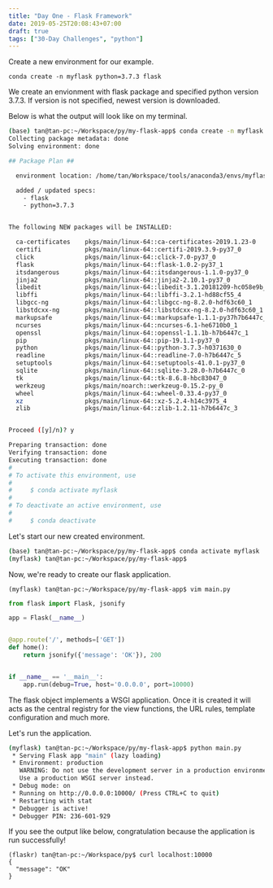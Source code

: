 ```yaml
---
title: "Day One - Flask Framework"
date: 2019-05-25T20:08:43+07:00
draft: true
tags: ["30-Day Challenges", "python"]
---
```


Create a new environment for our example.

```
conda create -n myflask python=3.7.3 flask
```

We create an envionment with flask package and specified python version 3.7.3. If version is not specified, newest version is downloaded.

Below is what the output will look like on my terminal.

```bash
(base) tan@tan-pc:~/Workspace/py/my-flask-app$ conda create -n myflask python=3.7.3 flask
Collecting package metadata: done
Solving environment: done

## Package Plan ##

  environment location: /home/tan/Workspace/tools/anaconda3/envs/myflask

  added / updated specs:
    - flask
    - python=3.7.3


The following NEW packages will be INSTALLED:

  ca-certificates    pkgs/main/linux-64::ca-certificates-2019.1.23-0
  certifi            pkgs/main/linux-64::certifi-2019.3.9-py37_0
  click              pkgs/main/linux-64::click-7.0-py37_0
  flask              pkgs/main/linux-64::flask-1.0.2-py37_1
  itsdangerous       pkgs/main/linux-64::itsdangerous-1.1.0-py37_0
  jinja2             pkgs/main/linux-64::jinja2-2.10.1-py37_0
  libedit            pkgs/main/linux-64::libedit-3.1.20181209-hc058e9b_0
  libffi             pkgs/main/linux-64::libffi-3.2.1-hd88cf55_4
  libgcc-ng          pkgs/main/linux-64::libgcc-ng-8.2.0-hdf63c60_1
  libstdcxx-ng       pkgs/main/linux-64::libstdcxx-ng-8.2.0-hdf63c60_1
  markupsafe         pkgs/main/linux-64::markupsafe-1.1.1-py37h7b6447c_0
  ncurses            pkgs/main/linux-64::ncurses-6.1-he6710b0_1
  openssl            pkgs/main/linux-64::openssl-1.1.1b-h7b6447c_1
  pip                pkgs/main/linux-64::pip-19.1.1-py37_0
  python             pkgs/main/linux-64::python-3.7.3-h0371630_0
  readline           pkgs/main/linux-64::readline-7.0-h7b6447c_5
  setuptools         pkgs/main/linux-64::setuptools-41.0.1-py37_0
  sqlite             pkgs/main/linux-64::sqlite-3.28.0-h7b6447c_0
  tk                 pkgs/main/linux-64::tk-8.6.8-hbc83047_0
  werkzeug           pkgs/main/noarch::werkzeug-0.15.2-py_0
  wheel              pkgs/main/linux-64::wheel-0.33.4-py37_0
  xz                 pkgs/main/linux-64::xz-5.2.4-h14c3975_4
  zlib               pkgs/main/linux-64::zlib-1.2.11-h7b6447c_3


Proceed ([y]/n)? y

Preparing transaction: done
Verifying transaction: done
Executing transaction: done
#
# To activate this environment, use
#
#     $ conda activate myflask
#
# To deactivate an active environment, use
#
#     $ conda deactivate

```

Let's start our new created environment.

```bash
(base) tan@tan-pc:~/Workspace/py/my-flask-app$ conda activate myflask
(myflask) tan@tan-pc:~/Workspace/py/my-flask-app$
```

Now, we're ready to create our flask application.

```
(myflask) tan@tan-pc:~/Workspace/py/my-flask-app$ vim main.py
```


```python
from flask import Flask, jsonify

app = Flask(__name__)


@app.route('/', methods=['GET'])
def home():
    return jsonify({'message': 'OK'}), 200


if __name__ == '__main__':
    app.run(debug=True, host='0.0.0.0', port=10000)
```

The flask object implements a WSGI application. Once it is created it will acts as the central registry for the view functions, the URL rules, template configuration and much more.


Let's run the application.

```bash
(myflask) tan@tan-pc:~/Workspace/py/my-flask-app$ python main.py
 * Serving Flask app "main" (lazy loading)
 * Environment: production
   WARNING: Do not use the development server in a production environment.
   Use a production WSGI server instead.
 * Debug mode: on
 * Running on http://0.0.0.0:10000/ (Press CTRL+C to quit)
 * Restarting with stat
 * Debugger is active!
 * Debugger PIN: 236-601-929

```

If you see the output like below, congratulation because the application is run successfully!

```
(flaskr) tan@tan-pc:~/Workspace/py$ curl localhost:10000
{
  "message": "OK"
}
```